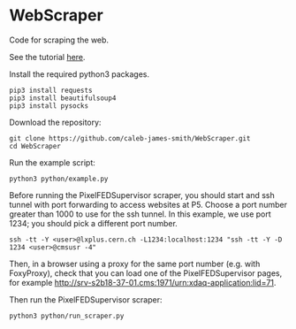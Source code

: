# WebScraper

Code for scraping the web.

See the tutorial [here](https://realpython.com/beautiful-soup-web-scraper-python).

Install the required python3 packages.
```
pip3 install requests
pip3 install beautifulsoup4
pip3 install pysocks
```

Download the repository:
```
git clone https://github.com/caleb-james-smith/WebScraper.git
cd WebScraper
```

Run the example script:
```
python3 python/example.py 
```

Before running the PixelFEDSupervisor scraper,
you should start and ssh tunnel with port forwarding to access websites at P5.
Choose a port number greater than 1000 to use for the ssh tunnel.
In this example, we use port 1234; you should pick a different port number.
```
ssh -tt -Y <user>@lxplus.cern.ch -L1234:localhost:1234 "ssh -tt -Y -D 1234 <user>@cmsusr -4"
```

Then, in a browser using a proxy for the same port number (e.g. with FoxyProxy),
check that you can load one of the PixelFEDSupervisor pages,
for example http://srv-s2b18-37-01.cms:1971/urn:xdaq-application:lid=71.

Then run the PixelFEDSupervisor scraper:
```
python3 python/run_scraper.py
```

